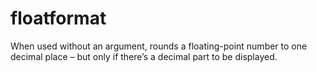 # floatformat

When used without an argument, rounds a floating-point number to one decimal place – but only if there’s a decimal part to be displayed.
